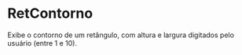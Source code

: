 # RetContorno
Exibe o contorno de um retângulo, com altura e largura digitados pelo usuário (entre 1 e 10).
